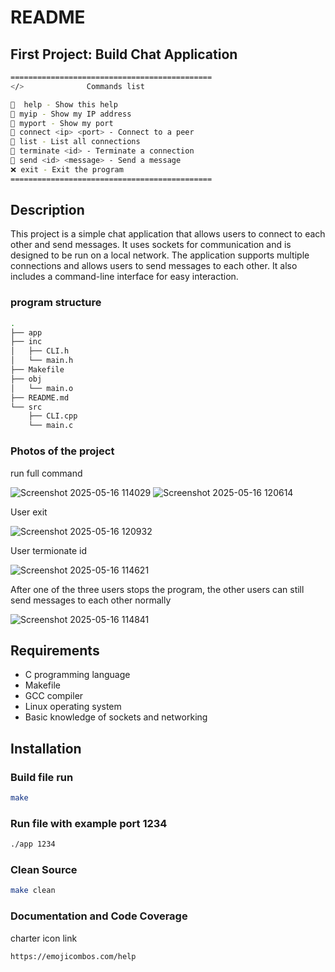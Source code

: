 # README

## First Project: Build Chat Application

```bash
=============================================
</>              Commands list               

🛟  help - Show this help
🔎 myip - Show my IP address
🔎 myport - Show my port
🔗 connect <ip> <port> - Connect to a peer
📜 list - List all connections
🔨 terminate <id> - Terminate a connection
🚀 send <id> <message> - Send a message
❌ exit - Exit the program
=============================================
```
## Description
This project is a simple chat application that allows users to connect to each other and send messages. It uses sockets for communication and is designed to be run on a local network.
The application supports multiple connections and allows users to send messages to each other. It also includes a command-line interface for easy interaction.

### program structure

````bash
.
├── app
├── inc
│   ├── CLI.h
│   └── main.h
├── Makefile
├── obj
│   └── main.o
├── README.md
└── src
    ├── CLI.cpp
    └── main.c
````
### Photos of the project
run full command

![Screenshot 2025-05-16 114029](https://github.com/user-attachments/assets/fef09412-592c-46bd-a52e-7cdec1d27324)
![Screenshot 2025-05-16 120614](https://github.com/user-attachments/assets/d7273f75-0229-4697-9637-1d9c16ca072f)

User exit 

![Screenshot 2025-05-16 120932](https://github.com/user-attachments/assets/c7baeb46-56eb-42f5-a0d1-deb73b4697a9)

User termionate id

![Screenshot 2025-05-16 114621](https://github.com/user-attachments/assets/f4363168-989a-42f1-95d2-ca8de93e3fa6)

After one of the three users stops the program, the other users can still send messages to each other normally

![Screenshot 2025-05-16 114841](https://github.com/user-attachments/assets/6fd83ae9-20c5-4396-bc15-211a5ffa62ac)

## Requirements



- C programming language
- Makefile
- GCC compiler
- Linux operating system
- Basic knowledge of sockets and networking

## Installation

### Build file run
```bash
make
```
 
### Run file with example port 1234 
```bash
./app 1234 
```

### Clean Source
```bash
make clean
```

### Documentation and Code Coverage
charter icon link
```bash
https://emojicombos.com/help
```
